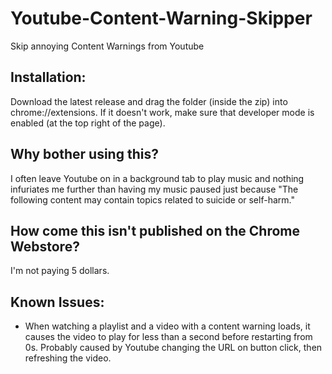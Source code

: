 # Youtube-Content-Warning-Skipper
Skip annoying Content Warnings from Youtube
## Installation:
Download the latest release and drag the folder (inside the zip) into chrome://extensions. If it doesn't work, make sure that developer mode is enabled (at the top right of the page).
## Why bother using this?
I often leave Youtube on in a background tab to play music and nothing infuriates me further than having my music paused just because "The following content may contain topics related to suicide or self-harm."
## How come this isn't published on the Chrome Webstore?
I'm not paying 5 dollars.
## Known Issues:
- When watching a playlist and a video with a content warning loads, it causes the video to play for less than a second before restarting from 0s. Probably caused by Youtube changing the URL on button click, then refreshing the video.